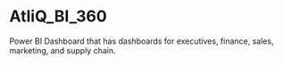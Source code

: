 # AtliQ_BI_360
Power BI Dashboard that has dashboards for executives, finance, sales, marketing, and supply chain.
